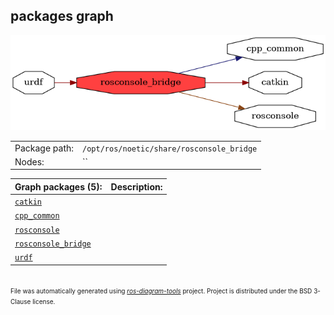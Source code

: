<!--
File was automatically generated using 'ros-diagram-tools' project.
Project is distributed under the BSD 3-Clause license.
-->

## packages graph

[![rosconsole_bridge](rosconsole_bridge.png "rosconsole_bridge")](rosconsole_bridge.png)

|     |     |
| --- | --- |
| Package path: | `/opt/ros/noetic/share/rosconsole_bridge` |
| Nodes: | `` |


| Graph packages (5): | Description: |
| ------------------- | ------------ |
| [`catkin`](catkin.md) |  |
| [`cpp_common`](cpp_common.md) |  |
| [`rosconsole`](rosconsole.md) |  |
| [`rosconsole_bridge`](rosconsole_bridge.md) |  |
| [`urdf`](urdf.md) |  |


</br>
<font size="1">
File was automatically generated using <a href="https://github.com/anetczuk/ros-diagram-tools"><i>ros-diagram-tools</i></a> project.
Project is distributed under the BSD 3-Clause license.
</font>
